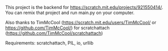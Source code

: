 This project is the backend for https://scratch.mit.edu/projects/921550414/. You can remix that project and run main.py on your computer.

Also thanks to TimMcCool (https://scratch.mit.edu/users/TimMcCool/ or https://github.com/TimMcCool/) for scratchattach (https://github.com/TimMcCool/scratchattach)

Requirements: scratchattach, PIL, io, urllib
